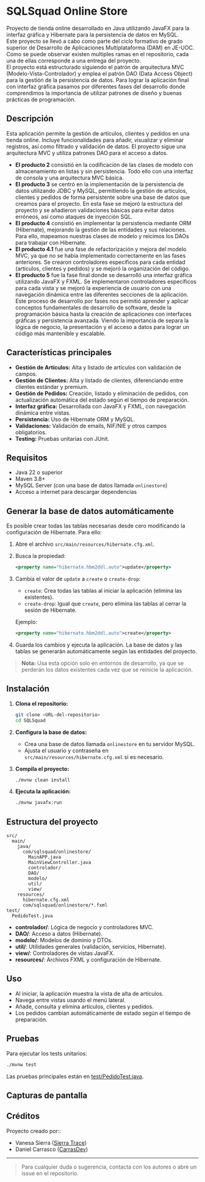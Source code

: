 # SQLSquad Online Store

Proyecto de tienda online desarrollado en Java utilizando JavaFX para la interfaz gráfica y Hibernate para la persistencia de datos en MySQL.<br>
Este proyecto se llevó a cabo como parte del ciclo formativo de grado superior de Desarrollo de Aplicaciones Multiplataforma (DAM) en JE-UOC. Como se puede observar existen multiples ramas en el repositorio, cada una de ellas corresponde a una entrega del proyecto.<br>
El proyecto está estructurado siguiendo el patrón de arquitectura MVC (Modelo-Vista-Controlador) y emplea el patrón DAO (Data Access Object) para la gestión de la persistencia de datos. Para lograr la aplicación final con interfaz gráfica pasamos por diferentes fases del desarrollo donde comprendimos la importancia de utilizar patrones de diseño y buenas prácticas de programación.

## Descripción

Esta aplicación permite la gestión de artículos, clientes y pedidos en una tienda online. Incluye funcionalidades para añadir, visualizar y eliminar registros, así como filtrado y validación de datos. El proyecto sigue una arquitectura MVC y utiliza patrones DAO para el acceso a datos.
- **El producto 2** consistió en la codificación de las clases de modelo con almacenamiento en listas y sin persistencia. Todo ello con una interfaz de consola y una arquitectura MVC básica.
- **El producto 3** se centró en la implementación de la persistencia de datos utilizando JDBC y MySQL, permitiendo la gestión de artículos, clientes y pedidos de forma persistente sobre una base de datos que creamos para el proyecto. En esta fase se mejoró la estructura del proyecto y se añadieron validaciones básicas para evitar datos erróneos, así como ataques de inyección SQL.
- **El producto 4** consistió en implementar la persistencia mediante ORM (Hibernate), mejorando la gestión de las entidades y sus relaciones. Para ello, mapeamos nuestras clases de modelo y reicimos los DAOs para trabajar con Hibernate.
- **El producto 4.1** fue una fase de refactorización y mejora del modelo MVC, ya que no se habia implementado correctamente en las fases anteriores. Se crearon controladores específicos para cada entidad (artículos, clientes y pedidos) y se mejoró la organización del código.
- **El producto 5** fue la fase final donde se desarrolló una interfaz gráfica utilizando JavaFX y FXML. Se implementaron controladores específicos para cada vista y se mejoró la experiencia de usuario con una navegación dinámica entre las diferentes secciones de la aplicación.<br>
Este proceso de desarrollo por fases nos permitió aprender y aplicar conceptos fundamentales de desarrollo de software, desde la programación básica hasta la creación de aplicaciones con interfaces gráficas y persistencia avanzada. Viendo la importancia de separa la lógica de negocio, la presentación y el acceso a datos para lograr un código más mantenible y escalable.

## Características principales

- **Gestión de Artículos:** Alta y listado de artículos con validación de campos.
- **Gestión de Clientes:** Alta y listado de clientes, diferenciando entre clientes estándar y premium.
- **Gestión de Pedidos:** Creación, listado y eliminación de pedidos, con actualización automática del estado según el tiempo de preparación.
- **Interfaz gráfica:** Desarrollada con JavaFX y FXML, con navegación dinámica entre vistas.
- **Persistencia:** Uso de Hibernate ORM y MySQL.
- **Validaciones:** Validación de emails, NIF/NIE y otros campos obligatorios.
- **Testing:** Pruebas unitarias con JUnit.

## Requisitos

- Java 22 o superior
- Maven 3.8+
- MySQL Server (con una base de datos llamada `onlinestore`)
- Acceso a internet para descargar dependencias

## Generar la base de datos automáticamente

Es posible crear todas las tablas necesarias desde cero modificando la configuración de Hibernate. Para ello:

1. Abre el archivo `src/main/resources/hibernate.cfg.xml`.
2. Busca la propiedad:
   ```xml
   <property name="hibernate.hbm2ddl.auto">update</property>
   ```
3. Cambia el valor de `update` a `create` o `create-drop`:
   - `create`: Crea todas las tablas al iniciar la aplicación (elimina las existentes).
   - `create-drop`: Igual que `create`, pero elimina las tablas al cerrar la sesión de Hibernate.

   Ejemplo:
   ```xml
   <property name="hibernate.hbm2ddl.auto">create</property>
   ```

4. Guarda los cambios y ejecuta la aplicación. La base de datos y las tablas se generarán automáticamente según las entidades del proyecto.

> **Nota:** Usa esta opción solo en entornos de desarrollo, ya que se perderán los datos existentes cada vez que se reinicie la aplicación.

## Instalación

1. **Clona el repositorio:**
   ```sh
   git clone <URL-del-repositorio>
   cd SQLSquad
   ```

2. **Configura la base de datos:**
   - Crea una base de datos llamada `onlinestore` en tu servidor MySQL.
   - Ajusta el usuario y contraseña en `src/main/resources/hibernate.cfg.xml` si es necesario.

3. **Compila el proyecto:**
   ```sh
   ./mvnw clean install
   ```

4. **Ejecuta la aplicación:**
   ```sh
   ./mvnw javafx:run
   ```

## Estructura del proyecto

```
src/
  main/
    java/
      com/sqlsquad/onlinestore/
        MainAPP.java
        MainViewController.java
        controlador/
        DAO/
        modelo/
        util/
        view/
    resources/
      hibernate.cfg.xml
      com/sqlsquad/onlinestore/*.fxml
test/
  PedidoTest.java
```

- **controlador/**: Lógica de negocio y controladores MVC.
- **DAO/**: Acceso a datos (Hibernate).
- **modelo/**: Modelos de dominio y DTOs.
- **util/**: Utilidades generales (validación, servicios, Hibernate).
- **view/**: Controladores de vistas JavaFX.
- **resources/**: Archivos FXML y configuración de Hibernate.

## Uso

- Al iniciar, la aplicación muestra la vista de alta de artículos.
- Navega entre vistas usando el menú lateral.
- Añade, consulta y elimina artículos, clientes y pedidos.
- Los pedidos cambian automáticamente de estado según el tiempo de preparación.

## Pruebas

Para ejecutar los tests unitarios:

```sh
./mvnw test
```

Las pruebas principales están en [test/PedidoTest.java](test/PedidoTest.java).

## Capturas de pantalla

## Créditos

Proyecto creado por::

- Vanesa Sierra ([Sierra Trace](https://github.com/sierratrace))
- Daniel Carrasco ([CarrasDev](https://github.com/CarrasDev))

---

> Para cualquier duda o sugerencia, contacta con los autores o abre un issue en el repositorio.